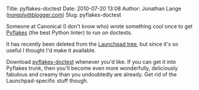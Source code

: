 Title: pyflakes-doctest
Date: 2010-07-20 13:08
Author: Jonathan Lange (noreply@blogger.com)
Slug: pyflakes-doctest

Someone at Canonical (I don't know who) wrote something cool once to get
[Pyflakes](http://divmod.org/trac/wiki/DivmodPyflakes) (the best Python
linter) to run on doctests.  
  
It has recently been deleted from the [Launchpad
tree](https://code.launchpad.net/~launchpad-pqm/launchpad/stable), but
since it's so useful I thought I'd make it available.  
  
Download
[pyflakes-doctest](http://people.canonical.com/~jml/pyflakes-doctest)
whenever you'd like. If you can get it into Pyflakes trunk, then you'll
become even more wonderfully, deliciously fabulous and creamy than you
undoubtedly are already. Get rid of the Launchpad-specific stuff though.

